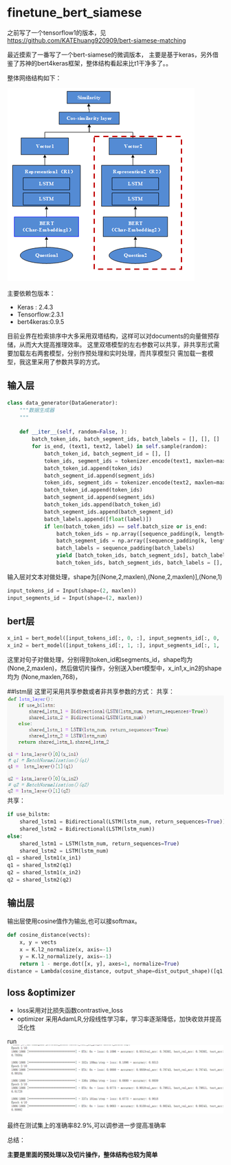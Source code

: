 # finetune_bert_siamese

之前写了一个tensorflow1的版本，见
https://github.com/KATEhuang920909/bert-siamese-matching

最近摸索了一番写了一个bert-siamese的微调版本，
主要是基于keras，另外借鉴了苏神的bert4keras框架，整体结构看起来比t1干净多了。。

整体网络结构如下：

![img_2.png](img_2.png)

主要依赖包版本：
* Keras : 2.4.3
* Tensorflow:2.3.1
* bert4keras:0.9.5


目前业界在检索排序中大多采用双塔结构，这样可以对documents的向量做预存储，从而大大提高推理效率。
这里双塔模型的左右参数可以共享，非共享形式需要加载左右两套模型，分别作预处理和实时处理，而共享模型只
需加载一套模型，我这里采用了参数共享的方式。

## 输入层
```python
class data_generator(DataGenerator):
    """数据生成器
    """

    def __iter__(self, random=False, ):
        batch_token_ids, batch_segment_ids, batch_labels = [], [], []
        for is_end, (text1, text2, label) in self.sample(random):
            batch_token_id, batch_segment_id = [], []
            token_ids, segment_ids = tokenizer.encode(text1, maxlen=maxlen)
            batch_token_id.append(token_ids)
            batch_segment_id.append(segment_ids)
            token_ids, segment_ids = tokenizer.encode(text2, maxlen=maxlen)
            batch_token_id.append(token_ids)
            batch_segment_id.append(segment_ids)
            batch_token_ids.append(batch_token_id)
            batch_segment_ids.append(batch_segment_id)
            batch_labels.append([float(label)])
            if len(batch_token_ids) == self.batch_size or is_end:
                batch_token_ids = np.array([sequence_padding(k, length=maxlen) for k in batch_token_ids])
                batch_segment_ids = np.array([sequence_padding(k, length=maxlen) for k in batch_segment_ids])
                batch_labels = sequence_padding(batch_labels)
                yield [batch_token_ids, batch_segment_ids], batch_labels
                batch_token_ids, batch_segment_ids, batch_labels = [], [], []
```
输入层对文本对做处理，shape为[(None,2,maxlen),(None,2,maxlen)],(None,1)

```python
input_tokens_id = Input(shape=(2, maxlen))
input_segments_id = Input(shape=(2, maxlen))
```

## bert层
```python
x_in1 = bert_model([input_tokens_id[:, 0, :], input_segments_id[:, 0, :]])
x_in2 = bert_model([input_tokens_id[:, 1, :], input_segments_id[:, 1, :]])
```
这里对句子对做处理，分别得到token_id和segments_id，shape均为(None,2,maxlen)，然后做切片操作，分别送入bert模型中，x_in1,x_in2的shape均为
(None,maxlen,768)，

##lstm层
这里可采用共享参数或者非共享参数的方式：
共享：
![img_3.png](img_3.png)
共享：
```python
if use_bilstm:
    shared_lstm1 = Bidirectional(LSTM(lstm_num, return_sequences=True))
    shared_lstm2 = Bidirectional(LSTM(lstm_num))
else:
    shared_lstm1 = LSTM(lstm_num, return_sequences=True)
    shared_lstm2 = LSTM(lstm_num)
q1 = shared_lstm1(x_in1)
q1 = shared_lstm2(q1)
q2 = shared_lstm1(x_in2)
q2 = shared_lstm2(q2)
```

## 输出层
输出层使用cosine值作为输出,也可以接softmax。
```python
def cosine_distance(vects):
    x, y = vects
    x = K.l2_normalize(x, axis=-1)
    y = K.l2_normalize(y, axis=-1)
    return 1 - merge.dot([x, y], axes=1, normalize=True)
distance = Lambda(cosine_distance, output_shape=dist_output_shape)([q1, q2])
```

## loss &optimizer
* loss采用对比损失函数contrastive_loss
* optimizer 采用AdamLR,分段线性学习率，学习率逐渐降低，加快收敛并提高泛化性


run
![img_4.png](img_4.png)

最终在测试集上的准确率82.9%,可以调参进一步提高准确率



总结：

**主要是里面的预处理以及切片操作，整体结构也较为简单**

